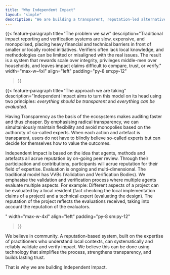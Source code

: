 ```yaml
---
title: "Why Independent Impact"
layout: "simple"
description: "We are building a transparent, reputation-led alternative to opaque impact reporting."
---
```


{{< feature-paragraph
title="The problem we saw"
description="Traditional impact reporting and verification systems are slow, expensive, and monopolised, placing heavy financial and technical barriers in front of smaller or locally rooted initiatives. Verifiers often lack local knowledge, and methodologies can be limited or misaligned with the real issues. The result is a system that rewards scale over integrity, privileges middle-men over households, and leaves impact claims difficult to compare, trust, or verify."
width="max-w-4xl"
align="left"
padding="py-8 sm:py-12"
>}}

{{< feature-paragraph
title="The approach we are taking"
description="Independent Impact aims to turn this model on its head using two principles: <em>everything should be transparent</em> and <em>everything can be evaluated</em>. 

Having Transparency as the basis of the ecosystems makes auditing faster and thus cheaper. By emphasising radical transparency, we can simultainiously maintain flexibility and avoid monopolies based on the authoroty of so-called experts. When each action and artefact is transparent, users do not have to blindly believe so-called experts but can decide for themselves how to value the outcomes.

Independent Impact is based on the idea that agents, methods and artefacts all acrue reputation by on-going peer review. Through their participation and contributions, participants will acrue reputation for their field of expertise. Evaluation is ongoing and multi-dimensional. The traditional model has VVBs (Validation and Verification Bodies). We emphasise the validation and verification process where multiple agents evaluate multiple aspects. For example: Different aspects of a project can be evaluated by a local resident (fact checking the local implementation claims of a project) and a technical expert (evaluating the design). The reputation of the project reflects the evaluations received, taking into account the reputation of the evaluators.  

"
width="max-w-4xl"
align="left"
padding="py-8 sm:py-12"
>}}


We believe in community. A reputation-based system, built on the expertise of practitioners who understand local contexts, can systematically and reliably validate and verify impact. We believe this can be done using technology that simplifies the process, strengthens transparency, and builds lasting trust.

That is why we are building Independent Impact.
